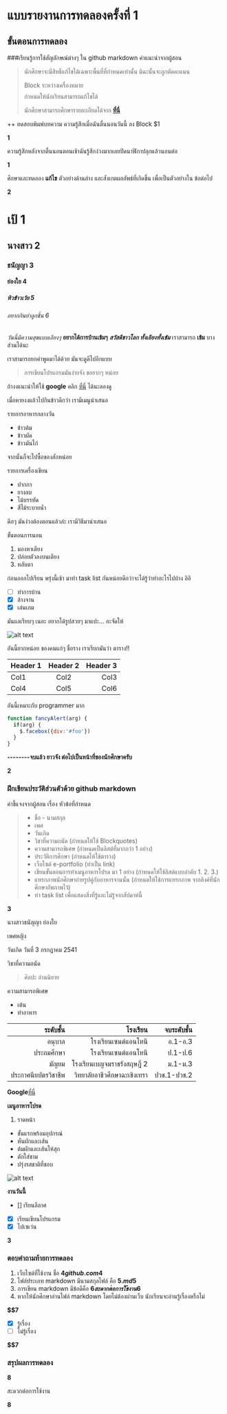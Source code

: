 # แบบรายงานการทดลองครั้งที่ 1

## ขั้นตอนการทดลอง

###เรียนรู้การใช้สัญลักษณ์ต่างๆ ใน github markdown
คำแนะนำจากผู้สอน
> นักศึกษาจะมีสิทธิ์แก้ไขได้เฉพาะพื้นที่ที่กำหนดเท่านั้น มิฉะนั้นจะถูกตัดคะแนน
> 
> Block ระหว่างเครื่องหมาย $$$$ กำหนดให้นักเรียนสามารถแก้ไขได้
> 
> นักศึกษาสามารถศึกษารายละเอียดได้จาก **[ที่นี่](https://ankworld.github.io/2017-10-3-How_to_Write_Github_Markdown.html)**

++ ทดสอบพิมพ์บทความ ความรู้สึกเมื่อฉันตื่นนอนวันนี้ ลง Block $1

**$$$$1**

ความรู้สึกหลังจากตื่นนอนตอนเช้าฉันรู้สึกง่วงมากเลยปิดนาฬิกาปลุกแล้วนอนต่อ

**$$$$1**

ศึกษาและทดลอง **แก้ไข** ตัวอย่างด้านล่าง และสังเกตผลลัพธ์ที่เกิดขึ้น เพื่อเป็นตัวอย่างใน ข้อต่อไป

**$$$$2**

# เป้ 1
## นางสาว 2
### ธนัญญา 3
#### ย่องใย 4
##### หิวข้าวเว้ย 5
###### อยากกินยำลูกชิ้น 6

_วันนี้มีความสุขแบบเอียงๆ_
**อยากได้การบ้านเข้มๆ**
**_สวัสดีชาวโลก ทั้งเอียงทั้งเข้ม_**
เราสามารถ **เข้ม** บางส่วนได้นะ

เราสามารถยกคำพูดมาได้ด้วย มันจะดูดีไปอีกแบบ
> การเขียนโปรแกรมมันง่ายจัง ขอยากๆ หน่อย

ถ้างงแนะนำให้ใช้ **google** คลิก [ที่นี่](https://www.google.co.th) ได้นะลองดู

เมื่อหายงงแล้วไปกินข้าวดีกว่า เรามีเมนูนำเสนอ

รายการอาหารกลางวัน
- ข้าวต้ม
- ข้าวผัด
- ข้าวมันไก่

จากนั้นก็จะไปซื้อของสักหน่อย

รายการเครื่องเขียน
* ปากกา
* ยางลบ
* ไม้บรรทัด
* สีไม้ระบายน้ำ

ดึกๆ มันง่วงต้องตอนแล้วล่ะ เรามีวิธีมานำเสนอ

ขั้นตอนการนอน
1. มองหาเตียง
2. ปล่อยตัวลงบนเตียง
3. หลับตา

ก่อนออกไปเรียน พรุ่งนี้เช้า มาทำ task list กันหน่อยดีกว่าจะได้รู้ว่าทำอะไรไปบ้าง อิอิ

- [ ] ทำการบ้าน
- [x] ล้างจาน
- [x] เล่นเกม

มันแลเรียบๆ เนอะ อยากได้รูปสวยๆ มาแปะ... อะจัดให้

![alt text](https://scontent.fbkk5-6.fna.fbcdn.net/v/t1.0-9/20155972_1222776067867584_8222141954943801824_n.jpg?oh=4ecb5096824d2af420a7d68bd1d16323&oe=5A7D4107)

อันนี้ยากหน่อย ของคนแก่ๆ ชื่อราง เราเรียกมันว่า ตาราง!!

| Header 1 | Header 2 | Header 3 |
|----------|:--------:|---------:|
|Col1      |   Col2   |   Col3   |
|Col4      |   Col5   |   Col6   |

อันนี้เหมาะกับ programmer มาก

```javascript
function fancyAlert(arg) {
  if(arg) {
    $.facebox({div:'#foo'})
  }
}
```

**--------จบแล้ว ยาวจัง ต่อไปเป็นหน้าที่ของนักศึกษาครับ**

**$$$$2**


### ฝึกเขียนประวัติส่วนตัวด้วย github markdown
คำชี้แจงจากผู้สอน เรื่อง หัวข้อที่กำหนด
> - ชื่อ - นามสกุล
> - เพศ
> - วันเกิด
> - วิชาที่ความถนัด (กำหนดให้ใช้ Blockquotes)
> - ความสามารถพิเศษ (กำหนดเป็นลิสต์ที่มากกว่า 1 อย่าง)
> - ประวัติการศึกษา (กำหนดให้ใช้ตาราง)
> - เว็บไซต์ e-portfolio (ทำเป็น link)
> - เขียนขั้นตอนการทำเมนูอาหารโปรด มา 1 อย่าง (กำหนดให้ใช้ลิสต์แบบลำดับ 1. 2. 3.)
> - แทรกภาพนักศึกษาถ่ายรูปคู่กับอาหารจานนั้น (กำหนดให้ใช้การแทรกภาพ จากลิงค์ที่นักศึกษาอัพภาพไว้)
> - ทำ task list เพื่อแสดงสิ่งที่รู้และไม่รู้จากสัปดาห์นี้

**$$$$3**

นางสาวธนัญญา  ย่องใย

เพศหญิง

วันเกิด วันที่ 3 กรกฎาคม 2541

วิชาที่ความถนัด
> ศิลปะ
> อ่านนิยาย

ความสามารถพิเศษ 
- เต้น
- ทำอาหาร

|ระดับชั้น|โรงเรียน|จบระดับชั้น|
|-----:|-----:|-------:|
|อนุบาล|โรงเรียนเซนต์แอนโทนี|อ.1-อ.3|
|ประถมศึกษา|โรงเรียนเซนต์แอนโทนี|ป.1-ป.6|
|มัญยม|โรงเรียนเบญจมราชรังสฤษฎิ์ 2 |ม.1-ม.3|
|ประกาศนียบัตรวิชาชีพ|วิทยาลัยอาชีวศึกษาฉะเชิงเทรา|ปวช.1-ปวช.2|

**Google**[ที่นี่](https://www.goolge.com "goolge")

**เมนูอาหารโปรด**

1. ราดหน้า
- ขั้นแรกพร้อมอุปกรณ์
- หั่นผักและเส้น
- ต้มผักและเส้นให้สุก
- ตักใส่ชาม
- ปรุ่งรสชาติที่ชอบ

![alt text](https://scontent.fbkk10-1.fna.fbcdn.net/v/t1.0-9/22310254_2059647757597138_7781808456807260585_n.jpg?oh=cf87ee9b044f088e6519f79f2ff18a1c&oe=5A77BF7C)

**งานวันนี้**
- [] เรียนลีลาศ
- [X] เรียนเขียนโปรแกรม
- [X] ไปเซเว่น

**$$$$3**

### ตอบคำถามท้ายการทดลอง

1. เว็บไซต์ที่ใช้งาน ชื่อ **$4  github.com  4$**
2. ไฟล์ประเภท markdown มีนามสกุลไฟล์ คือ **$5 .md  5$**
3. การเขียน markdown มีข้อดีคือ **$6 สะดากต่อการใช้งาน  6$** 
4. หากให้นักศึกษาอ่านไฟล์ markdown โดยไม่ต้องผ่านเว็บ นักเรียนจะอ่านรู้เรื่องหรือไม่ 

**$$7** 

- [X] รู้เรื่อง  
- [ ] ไม่รู้เรื่อง

**$$7** 

### สรุปผลการทดลอง

**$$$$8**

สะดวกต่อการใช้งาน

**$$$$8**
